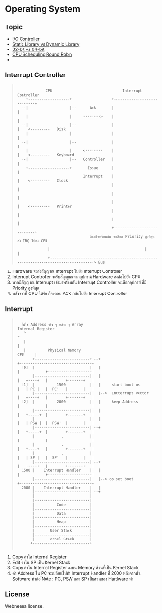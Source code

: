# Operating System

## Topic
* [I/O Controller](http://webneena.blogspot.com/2018/01/io-controller_23.html)
* [Static Library vs Dynamic Library](http://webneena.blogspot.com/2018/01/static-library-vs-dynamic-link-library.html)
* [32-bit vs 64-bit](http://www.tamemo.com/post/115/os-memory-paging/)
* [CPU Scheduling Round Robin]()
* 

## Interrupt Controller
>```
>
>              CPU                                Interrupt Controller
>     +-------------------+                  +----------------------------+
>   --|                   |--      Ack       |                            |
>     |                   |     -------->    |                            |
>   --|                   |--                |                            |    <---------   Disk
>     |                   |                  |                            |
>   --|                   |--                |                            |
>     |                   |     <--------    |                            |    <---------   Keyboard
>   --|                   |--   Controller   |                            |
>     +-------------------+       Issue      |                            |
>                               Interrupt    |                            |    <---------   Clock
>                                            |                            |
>                                            |                            |
>                                            |                            |    <---------   Printer
>                                            |                            |
>                                            |                            |
>                                            +----------------------------+
>                                  ถ้าเสร็จพร้อมกัน จะเลือก Priority สูงที่สุด ส่ง IRQ ไปยัง CPU
>
>               |                                           |                               |
>               +------------------------------------------------------------------------------------> Bus
>
>```
1. Hardware จะส่งสัญญาณ Interrupt ไปยัง Interrupt Controller
2. Interrupt Controller จะรับสัญญาณจากอุปกรณ์ Hardware ส่งต่อไปยัง CPU
3. หากมีสัญญาณ Interrupt เข้ามาพร้อมกัน Interrupt Controller จะเลือกอุปกรณ์ที่มี Priority สูงที่สุด
4. หลังจากที่ CPU ได้รับ ก็จะตอบ ACK กลับไปยัง Interrupt Controller

## Interrupt
> ```
>
>   ไม่ใช่ Address จริง ๆ คล้าย ๆ Array                                                  Internal Register
>    ^                                                                                      ^
>    |                                                                                      |
>    |          Physical Memory                                                     CPU     |
>        +-------------------------+ --+                            +---------------------------------+
>   [0]  |                         |   |                            |            +--------------------|
>        |-------------------------|   |                            |   +----+   |        +-------+   |
>   [1]  |          1500           |   |     start boot os          |   | PC |   |  PC'   |       |   |
>        |-------------------------|   |-->  Intterrupt vector      |   +----+   |        +-------+   |
>   [2]  |          2000           |   |     keep Address           |            |                    |
>        |-------------------------|   |                            |   +-----+  |        +-------+   |
>        |                         |   |                            |   | PSW |  |  PSW'  |       |   |
>        |-------------------------| --+                            |   +-----+  |        +-------+   |
>        |            .            |                                |            |                    |
>        |            .            |                                |   +----+   |        +-------+   |
>        |            .            |                                |   | SP |   |  SP'   |       |   |
>        |-------------------------| --+                            |   +----+   |        +-------+   |
>   1500 |    Interrupt Handler    |   |                            |            +--------------------|
>        |-------------------------|   |--> os set boot             +---------------------------------+
>   2000 |    Interrupt Handler    |   |
>        |-------------------------| --+
>        |                         |
>        |-------------------------|
>        |          Code           |
>        |-------------------------|
>        |          Data           |
>        |-------------------------|
>        |          Heap           |
>        |-------------------------|
>        |       User Stack        |
>        |-------------------------|
>        |       ernel Stack       |
>       +--------------------------+
>   
> ```
1. Copy ค่าใส Internal Register
2. Edit ค่าใน SP เป็น Kernel Stack
3. Copy ค่าใน Internal Register ลงบน Memory ส่วนที่เป็น Kernel Stack
4. ค่า Address ใน PC จะเปลี่ยนไปทำ Interrupt Handler ที่ 2000 หลังจากนั้น Software ทำต่อ
์Note : PC, PSW และ SP เป็นส่วนของ Hardware ทำ

## License
Webneena license.